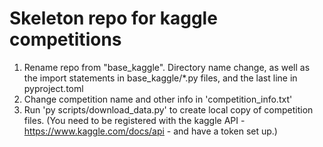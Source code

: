 # Skeleton repo for kaggle competitions

1. Rename repo from "base_kaggle". Directory name change, as well as the import statements in base_kaggle/*.py files, and the last line in pyproject.toml
2. Change competition name and other info in 'competition_info.txt'
3. Run 'py scripts/download_data.py' to create local copy of competition files. (You need to be registered with the kaggle API - https://www.kaggle.com/docs/api - and have a token set up.)
